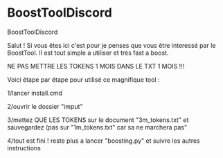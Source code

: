 # BoostToolDiscord
BoostToolDiscord

Salut ! Si vous êtes ici c'est pour je penses que vous être interessé par le BoostTool. Il est tout simple a utiliser et très fast a boost.

NE PAS METTRE LES TOKENS 1 MOIS DANS LE TXT 1 MOIS !!!

Voici étape par étape pour utilisé ce magnifique tool :

1/lancer install.cmd

2/ouvrir le dossier "imput"

3/mettez QUE LES TOKENS sur le document "3m_tokens.txt" et sauvegardez (pas sur "1m_tokens.txt" car sa ne marchera pas"

4/tout est fini ! reste plus a lancer "boosting.py" et suivre les autres instructions
